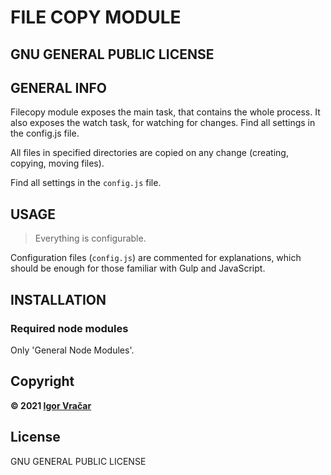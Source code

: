 # FILE COPY MODULE

## GNU GENERAL PUBLIC LICENSE

## GENERAL INFO

Filecopy module exposes the main task, that contains the whole process.
It also exposes the watch task, for watching for changes.
Find all settings in the config.js file.

All files in specified directories are copied on any change (creating, copying, moving files).

Find all settings in the `config.js` file.

## USAGE

> Everything is configurable.

Configuration files (`config.js`) are commented for explanations, which should be enough for those familiar with Gulp and JavaScript.

## INSTALLATION

### Required node modules

Only 'General Node Modules'.

## Copyright

**© 2021 [Igor Vračar](https://www.igorvracar.com)**

## License

GNU GENERAL PUBLIC LICENSE
